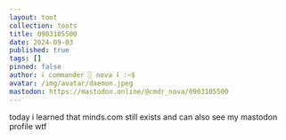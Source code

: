```yaml
---
layout: toot
collection: toots
title: 0903105500
date: 2024-09-03
published: true
tags: []
pinned: false
author: ⸸ commander ░ nova ⸸ :~$
avatar: /img/avatar/daemon.jpeg
mastodon: https://mastodon.online/@cmdr_nova/0903105500
---
```


today i learned that minds.com still exists and can also see my mastodon profile wtf
